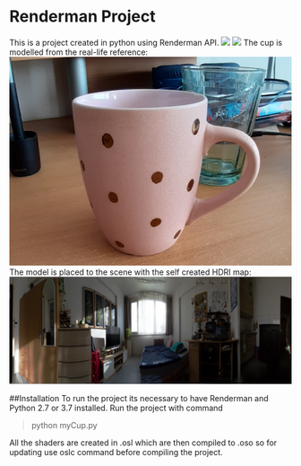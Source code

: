 # Renderman Project
This is a project created in python using Renderman API.
![](MyCup.png) 
![](MyCup2.png)
The cup is modelled from the real-life reference: 
![](cupreference.PNG)
The model is placed to the scene with the self created HDRI map:
![](hdriprev.PNG)

##Installation
To run the project its necessary to have Renderman and Python 2.7 or 3.7 installed. Run the project with command 
> python myCup.py

All the shaders are created in .osl which are then compiled to .oso so for updating use oslc command before compiling the project.
